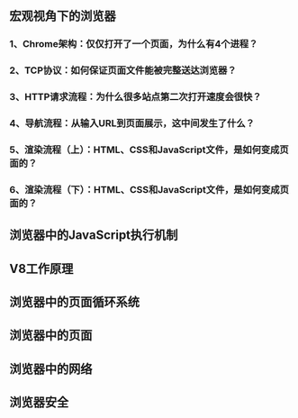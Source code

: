 ## 宏观视角下的浏览器
### 1、Chrome架构：仅仅打开了一个页面，为什么有4个进程？
### 2、TCP协议：如何保证页面文件能被完整送达浏览器？
### 3、HTTP请求流程：为什么很多站点第二次打开速度会很快？
### 4、导航流程：从输入URL到页面展示，这中间发生了什么？
### 5、渲染流程（上）：HTML、CSS和JavaScript文件，是如何变成页面的？
### 6、渲染流程（下）：HTML、CSS和JavaScript文件，是如何变成页面的？
## 浏览器中的JavaScript执行机制

## V8工作原理
## 浏览器中的页面循环系统
## 浏览器中的页面
## 浏览器中的网络
## 浏览器安全